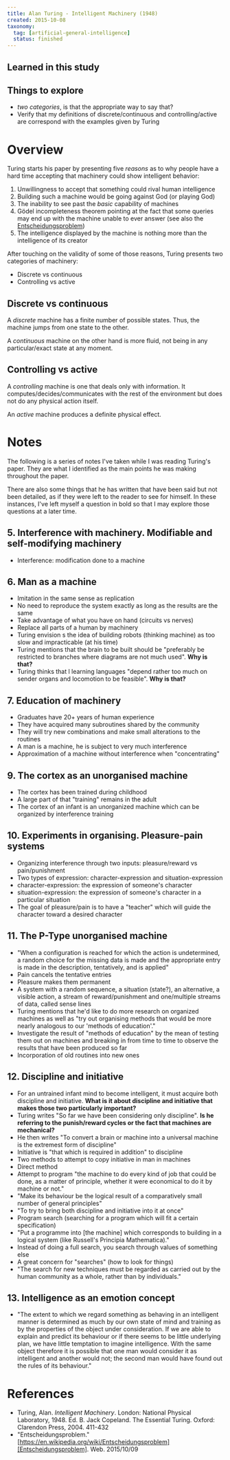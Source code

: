 ```yaml
---
title: Alan Turing - Intelligent Machinery (1948)
created: 2015-10-08
taxonomy:
  tag: [artificial-general-intelligence]
  status: finished
---
```


## Learned in this study

## Things to explore
* *two categories*, is that the appropriate way to say that?
* Verify that my definitions of discrete/continuous and controlling/active are correspond with the examples given by Turing

# Overview
Turing starts his paper by presenting five *reasons* as to why people have a hard time accepting that machinery could show intelligent behavior:

1. Unwillingness to accept that something could rival human intelligence
2. Building such a machine would be going against God (or playing God)
3. The inability to see past the *basic* capability of machines
4. Gödel incompleteness theorem pointing at the fact that some queries may end up with the machine unable to ever answer (see also the [Entscheidungsproblem][Entscheidungsproblem])
5. The intelligence displayed by the machine is nothing more than the intelligence of its creator

After touching on the validity of some of those reasons, Turing presents two categories of machinery:
 * Discrete vs continuous
 * Controlling vs active

## Discrete vs continuous
A *discrete* machine has a finite number of possible states. Thus, the machine jumps from one state to the other.

A *continuous* machine on the other hand is more fluid, not being in any particular/exact state at any moment.

## Controlling vs active
A *controlling* machine is one that deals only with information. It computes/decides/communicates with the rest of the environment but does not do any physical action itself.

An *active* machine produces a definite physical effect.

<tbc></tbc>

# Notes
The following is a series of notes I've taken while I was reading Turing's paper. They are what I identified as the main points he was making throughout the paper.

There are also some things that he has written that have been said but not been detailed, as if they were left to the reader to see for himself. In these instances, I've left myself a question in bold so that I may explore those questions at a later time.

## 5. Interference with machinery. Modifiable and self-modifying machinery
* Interference: modification done to a machine

## 6. Man as a machine
* Imitation in the same sense as replication
* No need to reproduce the system exactly as long as the results are the same
* Take advantage of what you have on hand (circuits vs nerves)
* Replace all parts of a human by machinery
* Turing envision s the idea of building robots (thinking machine) as too slow and impracticable (at his time)
* Turing mentions that the brain to be built should be "preferably be restricted to branches where diagrams are not much used". **Why is that?**
* Turing thinks that l learning languages "depend rather too much on sender organs and locomotion to be feasible". **Why is that?**

## 7. Education of machinery
* Graduates have 20+ years of human experience
* They have acquired many subroutines shared by the community
* They will try new combinations and make small alterations to the routines
* A man is a machine, he is subject to very much interference
* Approximation of a machine without interference when "concentrating"

## 9. The cortex as an unorganised machine
* The cortex has been trained during childhood
* A large part of that "training" remains in the adult
* The cortex of an infant is an unorganized machine which can be organized by interference training

## 10. Experiments in organising. Pleasure-pain systems
* Organizing interference through two inputs: pleasure/reward vs pain/punishment
* Two types of expression: character-expression and situation-expression
* character-expression: the expression of someone's character
* situation-expression: the expression of someone's character in a particular situation
* The goal of pleasure/pain is to have a "teacher" which will guide the character toward a desired character

## 11. The P-Type unorganised machine
* "When a configuration is reached for which the action is undetermined, a random choice for the missing data is made and the appropriate entry is made in the description, tentatively, and is applied"
* Pain cancels the tentative entries
* Pleasure makes them permanent
* A system with a random sequence, a situation (state?), an alternative, a visible action, a stream of reward/punishment and one/multiple streams of data, called sense lines
* Turing mentions that he'd like to do more research on organized machines as well as "try out organising methods that would be more nearly analogous to our 'methods of education'."
* Investigate the result of "methods of education" by the mean of testing them out on machines and breaking in from time to time to observe the results that have been produced so far
* Incorporation of old routines into new ones

## 12. Discipline and initiative
* For  an untrained infant mind to become intelligent, it must acquire both discipline and initiative. **What is it about discipline and initiative that makes those two particularly important?**
* Turing writes "So far we have been considering only discipline". **Is he referring to the punish/reward cycles or the fact that machines are mechanical?**
* He then writes "To convert a brain or machine into a universal machine is the extremest form of discipline"
* Initiative is "that which is required in addition" to discipline
* Two methods to attempt to copy initiative in man in machines
* Direct method
* Attempt to program "the machine to do every kind of job that could be done, as a matter of principle, whether it were economical to do it by machine or not."
* "Make its behaviour be the logical result of a comparatively small number of general principles"
* "To try to bring both discipline and initiative into it at once"
* Program search (searching for a program which will fit a certain specification)
* "Put a programme into [the machine] which corresponds to building in a logical system (like Russell's Principia Mathematica)."
* Instead of doing a full search, you search through values of something else
* A great concern for "searches" (how to look for things)
* "The search for new techniques must be regarded as carried out by the human community as a whole, rather than by individuals."

## 13. Intelligence as an emotion concept
* "The extent to which we regard something as behaving in an intelligent manner is determined as much by our own state of mind and training as by the properties of the object under consideration. If we are able to explain and predict its behaviour or if there seems to be little underlying plan, we have little temptation to imagine intelligence. With the same object therefore it is possible that one man would consider it as intelligent and another would not; the second man would have found out the rules of its behaviour."

# References
* Turing, Alan. *Intelligent Machinery*. London: National Physical Laboratory, 1948. Ed. B. Jack Copeland. The Essential Turing. Oxford: Clarendon Press, 2004. 411-432
* "Entscheidungsproblem." [https://en.wikipedia.org/wiki/Entscheidungsproblem][Entscheidungsproblem]. Web. 2015/10/09

[Entscheidungsproblem]: https://en.wikipedia.org/wiki/Entscheidungsproblem
